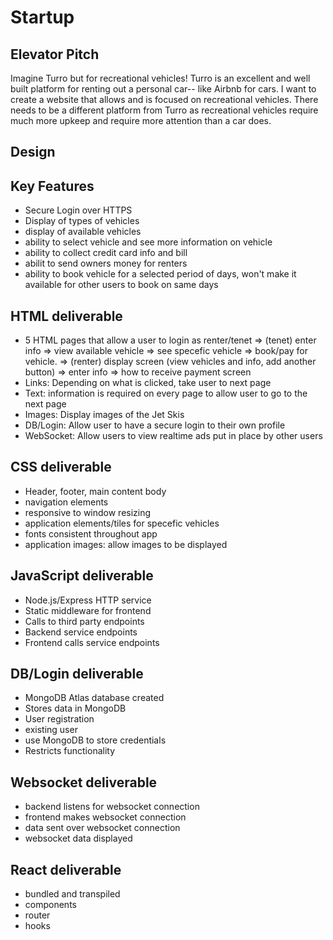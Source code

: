 # Startup


## Elevator Pitch
Imagine Turro but for recreational vehicles! Turro is an excellent and well built platform for renting out a personal car-- like Airbnb for cars. I want to create a website that allows and is focused on recreational vehicles. There needs to be a different platform from Turro as recreational vehicles require much more upkeep and require more attention than a car does.

## Design


## Key Features
- Secure Login over HTTPS
- Display of types of vehicles
- display of available vehicles
- ability to select vehicle and see more information on vehicle
- ability to collect credit card info and bill
- abilit to send owners money for renters
- ability to book vehicle for a selected period of days, won't make it available for other users to book on same days


## HTML deliverable
- 5 HTML pages that allow a user to login as renter/tenet => (tenet) enter info => view available vehicle => see specefic vehicle => book/pay for vehicle.
                                                          => (renter) display screen (view vehicles and info, add another button) => enter info => how to receive payment screen
- Links: Depending on what is clicked, take user to next page
- Text: information is required on every page to allow user to go to the next page
- Images: Display images of the Jet Skis
- DB/Login: Allow user to have a secure login to their own profile
- WebSocket: Allow users to view realtime ads put in place by other users

## CSS deliverable
- Header, footer, main content body
- navigation elements
- responsive to window resizing
- application elements/tiles for specefic vehicles
- fonts consistent throughout app
- application images: allow images to be displayed

## JavaScript deliverable
- Node.js/Express HTTP service
- Static middleware for frontend
- Calls to third party endpoints
- Backend service endpoints
- Frontend calls service endpoints

## DB/Login deliverable
- MongoDB Atlas database created
- Stores data in MongoDB
- User registration
- existing user
- use MongoDB to store credentials
- Restricts functionality

## Websocket deliverable
  - backend listens for websocket connection
  - frontend makes websocket connection
  - data sent over websocket connection
  - websocket data displayed
 

## React deliverable
- bundled and transpiled
- components
- router
- hooks
  
